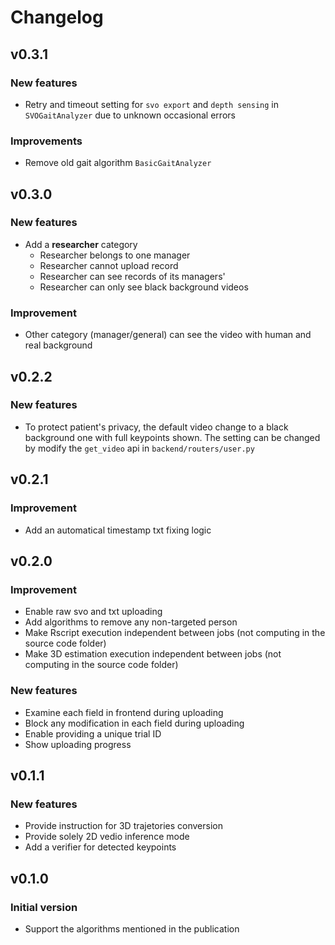 # Changelog
## v0.3.1
### New features
- Retry and timeout setting for `svo export` and `depth sensing` in `SVOGaitAnalyzer` due to unknown occasional errors

### Improvements
- Remove old gait algorithm `BasicGaitAnalyzer`


## v0.3.0
### New features
- Add a **researcher** category
    - Researcher belongs to one manager
    - Researcher cannot upload record
    - Researcher can see records of its managers'
    - Researcher can only see black background videos

### Improvement
- Other category (manager/general) can see the video with human and real background

## v0.2.2
### New features
- To protect patient's privacy, the default video change to a black background one with full keypoints shown. The setting can be changed by modify the `get_video` api in `backend/routers/user.py`

## v0.2.1
### Improvement
- Add an automatical timestamp txt fixing logic

## v0.2.0
### Improvement
- Enable raw svo and txt uploading
- Add algorithms to remove any non-targeted person
- Make Rscript execution independent between jobs (not computing in the source code folder)
- Make 3D estimation execution independent between jobs (not computing in the source code folder)

### New features
- Examine each field in frontend during uploading
- Block any modification in each field during uploading
- Enable providing a unique trial ID
- Show uploading progress

## v0.1.1
### New features
- Provide instruction for 3D trajetories conversion
- Provide solely 2D vedio inference mode
- Add a verifier for detected keypoints

## v0.1.0
### Initial version
- Support the algorithms mentioned in the publication
